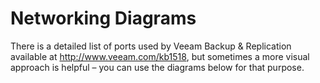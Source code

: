 # Networking Diagrams

There is a detailed list of ports used by Veeam Backup & Replication
available at <http://www.veeam.com/kb1518>, but sometimes a more visual
approach is helpful – you can use the diagrams below for that purpose.